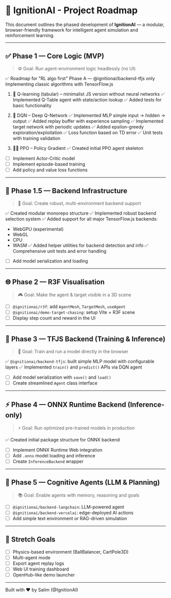 # 🧭 IgnitionAI - Project Roadmap

This document outlines the phased development of **IgnitionAI** — a modular, browser-friendly framework for intelligent agent simulation and reinforcement learning.

---

## ✅ Phase 1 — Core Logic (MVP)

> ⚙️ Goal: Run agent-environment logic headlessly (no UI)

✅ Roadmap for "RL algo first"
Phase A — @ignitionai/backend-tfjs only
Implementing classic algorithms with TensorFlow.js

1. 🔁 Q-learning (tabular) – minimalist JS version
without neural networks
✅ Implemented Q-Table agent with state/action lookup
✅ Added tests for basic functionality

2. 🧠 DQN – Deep Q-Network
✅ Implemented MLP simple input → hidden → output
✅ Added replay buffer with experience sampling
✅ Implemented target network with periodic updates
✅ Added epsilon-greedy exploration/exploitation
✅ Loss function based on TD error
✅ Unit tests with training validation

3. 🧘‍♂️ PPO – Policy Gradient
✅ Created initial PPO agent skeleton
- [ ] Implement Actor-Critic model
- [ ] Implement episode-based training
- [ ] Add policy and value loss functions

---

## 🚀 Phase 1.5 — Backend Infrastructure

> 🧰 Goal: Create robust, multi-environment backend support

✅ Created modular monorepo structure
✅ Implemented robust backend selection system
✅ Added support for all major TensorFlow.js backends:
  - WebGPU (experimental)
  - WebGL
  - CPU
  - WASM
✅ Added helper utilities for backend detection and info
✅ Comprehensive unit tests and error handling
- [ ] Add model serialization and loading

---

## 🌐 Phase 2 — R3F Visualisation

> 🎮 Goal: Make the agent & target visible in a 3D scene

- [ ] `@ignitionai/r3f`: add `AgentMesh`, `TargetMesh`, `useAgent`
- [ ] `@ignitionai/demo-target-chasing`: setup Vite + R3F scene
- [ ] Display step count and reward in the UI

---

## 🤖 Phase 3 — TFJS Backend (Training & Inference)

> 🧠 Goal: Train and run a model directly in the browser

✅ `@ignitionai/backend-tfjs`: built simple MLP model with configurable layers
✅ Implemented `train()` and `predict()` APIs via DQN agent
- [ ] Add model serialization with `save()` and `load()`
- [ ] Create streamlined `Agent` class interface

---

## ⚡ Phase 4 — ONNX Runtime Backend (Inference-only)

> ⚡ Goal: Run optimized pre-trained models in production

✅ Created initial package structure for ONNX backend
- [ ] Implement ONNX Runtime Web integration
- [ ] Add `.onnx` model loading and inference
- [ ] Create `InferenceBackend` wrapper

---

## 🧠 Phase 5 — Cognitive Agents (LLM & Planning)

> 📚 Goal: Enable agents with memory, reasoning and goals

- [ ] `@ignitionai/backend-langchain`: LLM-powered agent
- [ ] `@ignitionai/backend-vercelai`: edge-deployed AI actions
- [ ] Add simple text environment or RAG-driven simulation

---

## 🏁 Stretch Goals

- [ ] Physics-based environment (BallBalancer, CartPole3D)
- [ ] Multi-agent mode
- [ ] Export agent replay logs
- [ ] Web UI training dashboard
- [ ] OpenHub-like demo launcher

---

Built with ❤️ by Salim (@IgnitionAI)

